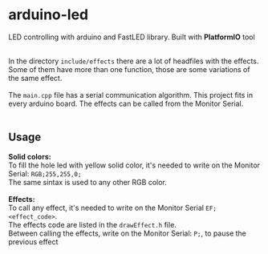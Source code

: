 # arduino-led
LED controlling with arduino and FastLED library. Built with **PlatformIO** tool <br><br>

In the directory ```include/effects``` there are a lot of headfiles with the effects. Some of them have more than one function, those are some variations of the same effect.<br><br>
The ```main.cpp``` file has a serial communication algorithm. This project fits in every arduino board. The effects can be called from the Monitor Serial.<br><br>

## Usage
**Solid colors:** <br>
To fill the hole led with yellow solid color, it's needed to write on the Monitor Serial:
```RGB;255,255,0;```<br>
The same sintax is used to any other RGB color.
<br><br>
**Effects:**<br>
To call any effect, it's needed to write on the Monitor Serial ```EF;<effect_code>```. <br>
The effects code are listed in the ```drawEffect.h``` file. <br>
Between calling the effects, write on the Monitor Serial: ```P;```, to pause the previous effect